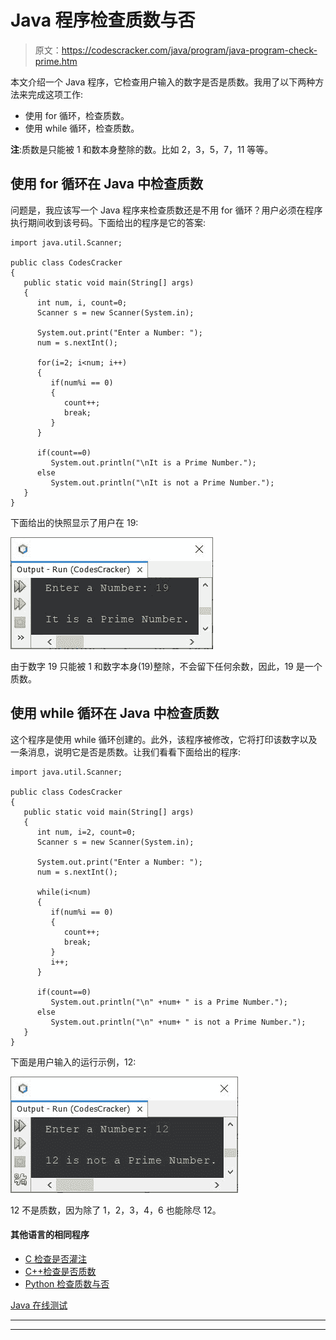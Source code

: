 # Java 程序检查质数与否

> 原文：<https://codescracker.com/java/program/java-program-check-prime.htm>

本文介绍一个 Java 程序，它检查用户输入的数字是否是质数。我用了以下两种方法来完成这项工作:

*   使用 for 循环，检查质数。
*   使用 while 循环，检查质数。

**注**:质数是只能被 1 和数本身整除的数。比如 2，3，5，7，11 等等。

## 使用 for 循环在 Java 中检查质数

问题是，我应该写一个 Java 程序来检查质数还是不用 for 循环？用户必须在程序执行期间收到该号码。下面给出的程序是它的答案:

```
import java.util.Scanner;

public class CodesCracker
{
   public static void main(String[] args)
   {
      int num, i, count=0;
      Scanner s = new Scanner(System.in);

      System.out.print("Enter a Number: ");
      num = s.nextInt();

      for(i=2; i<num; i++)
      {
         if(num%i == 0)
         {
            count++;
            break;
         }
      }

      if(count==0)
         System.out.println("\nIt is a Prime Number.");
      else
         System.out.println("\nIt is not a Prime Number.");
   }
}
```

下面给出的快照显示了用户在 19:

![Java Program check prime or not](img/d7231a0defef5966f8b14a05d8a6d817.png)

由于数字 19 只能被 1 和数字本身(19)整除，不会留下任何余数，因此，19 是一个质数。

## 使用 while 循环在 Java 中检查质数

这个程序是使用 while 循环创建的。此外，该程序被修改，它将打印该数字以及一条消息，说明它是否是质数。让我们看看下面给出的程序:

```
import java.util.Scanner;

public class CodesCracker
{
   public static void main(String[] args)
   {
      int num, i=2, count=0;
      Scanner s = new Scanner(System.in);

      System.out.print("Enter a Number: ");
      num = s.nextInt();

      while(i<num)
      {
         if(num%i == 0)
         {
            count++;
            break;
         }
         i++;
      }

      if(count==0)
         System.out.println("\n" +num+ " is a Prime Number.");
      else
         System.out.println("\n" +num+ " is not a Prime Number.");
   }
}
```

下面是用户输入的运行示例，12:

![check prime number in java](img/0e836deb3ab2e9eab7d5a4fc6a4eefaa.png)

12 不是质数，因为除了 1，2，3，4，6 也能除尽 12。

#### 其他语言的相同程序

*   [C 检查是否灌注](/c/program/c-program-check-prime.htm)
*   [C++检查是否质数](/cpp/program/cpp-program-check-prime.htm)
*   [Python 检查质数与否](/python/program/python-program-check-prime-number.htm)

[Java 在线测试](/exam/showtest.php?subid=1)

* * *

* * *